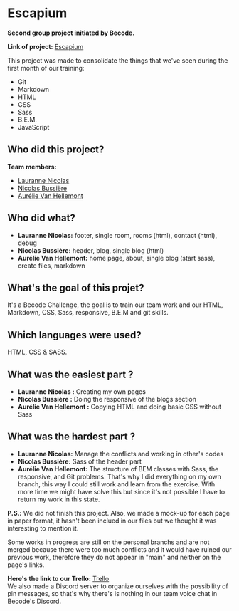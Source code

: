 # Escapium
**Second group project initiated by Becode.**  
  
**Link of project:** [Escapium](https://becodeorg.github.io/hamilton-7-escapium-team-4-nicaunic/)  
  
This project was made to consolidate the things that we've seen during the first month of our training:  
* Git
* Markdown
* HTML
* CSS
* Sass
* B.E.M.
* JavaScript

## **Who did this project?**
**Team members:**
* [Lauranne Nicolas](https://github.com/l4ur4nn3)
* [Nicolas Bussière](https://github.com/Sephiryah)
* [Aurélie Van Hellemont](https://github.com/Avanhellemont)

## **Who did what?**
* **Lauranne Nicolas:** footer, single room, rooms (html), contact (html), debug
* **Nicolas Bussière:** header, blog, single blog (html)
* **Aurélie Van Hellemont:** home page, about, single blog (start sass), create files, markdown

## **What's the goal of this projet?**
It's a Becode Challenge, the goal is to train our team work and our HTML, Markdown, CSS, Sass, responsive, B.E.M and git skills.

## **Which languages were used?**

HTML, CSS & SASS.

## **What was the easiest part ?**
* **Lauranne Nicolas :** Creating my own pages
* **Nicolas Bussière :** Doing the responsive of the blogs section
* **Aurélie Van Hellemont :** Copying HTML and doing basic CSS without Sass

## **What was the hardest part ?**
* **Lauranne Nicolas:** Manage the conflicts and working in other's codes
* **Nicolas Bussière:** Sass of the header part
* **Aurélie Van Hellemont:** The structure of BEM classes with Sass, the responsive, and Git problems. That's why I did everything on my own branch, this way I could still work and learn from the exercise. With more time we might have solve this but since it's not possible I have to return my work in this state.

**P.S.:** We did not finish this project. Also, we made a mock-up for each page in paper format, it hasn't been inclued in our files but we thought it was interesting to mention it. 

Some works in progress are still on the personal branchs and are not merged because there were too much conflicts and it would have ruined our previous work, therefore they do not appear in "main" and neither on the page's links.  

**Here's the link to our Trello:** [Trello](https://trello.com/invite/b/uyYWwZhs/ATTIb9871d84d557de6e60c2f89aa89adf0dBF66AC6D/avancement)  
We also made a Discord server to organize ourselves with the possibility of pin messages, so that's why there's is nothing in our team voice chat in Becode's Discord.
